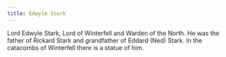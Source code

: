 ```yaml
---
title: Edwyle Stark
---
```


Lord Edwyle Stark, Lord of Winterfell and Warden of the North. He was the father of Rickard Stark and grandfather of Eddard (Ned) Stark. In the catacombs of Winterfell there is a statue of him.


